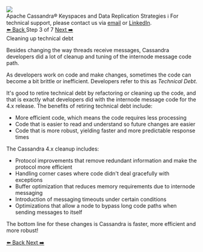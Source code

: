 <!-- TOP -->
<div class="top">
  <img src="https://datastax-academy.github.io/katapod-shared-assets/images/ds-academy-logo.svg" />
  <div class="scenario-title-section">
    <span class="scenario-title">Apache Cassandra® Keyspaces and Data Replication Strategies</span>
    <span class="scenario-subtitle">ℹ️ For technical support, please contact us via <a href="mailto:aleksandr.volochnev@datastax.com">email</a> or <a href="https://dtsx.io/aleks">LinkedIn</a>.</span> 
  </div>
</div>

<!-- NAVIGATION -->
<div id="navigation-top" class="navigation-top">
 <a href='command:katapod.loadPage?[{"step":"step2"}]' 
   class="btn btn-dark navigation-top-left">⬅️ Back
 </a>
<span class="step-count"> Step 3 of 7</span>
 <a href='command:katapod.loadPage?[{"step":"step4"}]' 
    class="btn btn-dark navigation-top-right">Next ➡️
  </a>
</div>

<!-- CONTENT -->

<div class="step-title">Cleaning up technical debt</div>

Besides changing the way threads receive messages, Cassandra developers did a lot of cleanup and tuning of the internode message code path.

As developers work on code and make changes, sometimes the code can become a bit brittle or inefficient.
Developers refer to this as _Technical Debt_.

It's good to retire technical debt by refactoring or cleaning up the code, and that is exactly what developers did with the internode message code for the 4.x release.
The benefits of retiring technical debt include:
* More efficient code, which means the code requires less processing
* Code that is easier to read and understand so future changes are easier
* Code that is more robust, yielding faster and more predictable response times

The Cassandra 4.x cleanup includes:
* Protocol improvements that remove redundant information and make the protocol more efficient
* Handling corner cases where code didn't deal gracefully with exceptions
* Buffer optimization that reduces memory requirements due to internode messaging
* Introduction of messaging timeouts under certain conditions
* Optimizations that allow a node to bypass long code paths when sending messages to itself

The bottom line for these changes is Cassandra is faster, more efficient and more robust!

<!-- NAVIGATION -->
<div id="navigation-bottom" class="navigation-bottom">
 <a href='command:katapod.loadPage?[{"step":"step2"}]'
   class="btn btn-dark navigation-bottom-left">⬅️ Back
 </a>
 <a href='command:katapod.loadPage?[{"step":"step4"}]'
    class="btn btn-dark navigation-bottom-right">Next ➡️
  </a>
</div>
